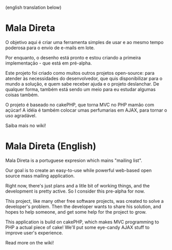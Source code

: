 (english translation below)

# Mala Direta #

O objetivo aqui é criar uma ferramenta simples de usar e ao mesmo tempo poderosa para o envio de e-mails em lote.

Por enquanto, o desenho está pronto e estou criando a primeira implementação - que está em pré-alpha.

Este projeto foi criado como muitos outros projetos open-source: para atender às necessidades do desenvolvedor, que quis disponibilizar para o mundo a solução, e quem sabe receber ajuda e o projeto deslanchar. De qualquer forma, também está sendo um meio para eu estudar algumas coisas também.

O projeto é baseado no cakePHP, que torna MVC no PHP mamão com açúcar! A idéia é também colocar umas perfumarias em AJAX, para tornar o uso agradável.

Saiba mais no wiki!


# Mala Direta (English) #

Mala Direta is a portuguese expresion which mains "mailing list".

Our goal is to create an easy-to-use while powerful web-based open source mass mailing application.

Right now, there's just plans and a litle bit of working things, and the development is pretty active. So I consider this pre-alpha for now.

This project, like many other free software projects, was created to solve a developer's problem. Then the developer wants to share his solution, and hopes to help someone, and get some help for the project to grow.

This application is build on cakePHP, which makes MVC programming to PHP a actual piece of cake! We'll put some eye-candy AJAX stuff to improve user's experience.


Read more on the wiki!